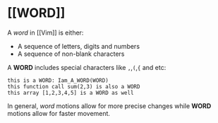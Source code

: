 # [[WORD]]

A *word* in [[Vim]] is either:
- A sequence of letters, digits and numbers
- A sequence of non-blank characters

A **WORD** includes special characters like ``,``,``(``,``{`` and etc:

	this is a WORD: Iam_A_WORD(WORD) 
	this function call sum(2,3) is also a WORD 
	this array [1,2,3,4,5] is a WORD as well

In general, *word* motions allow for more precise changes while **WORD** motions allow for faster movement.